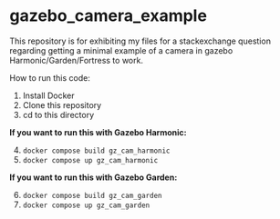 # gazebo_camera_example
This repository is for exhibiting my files for a stackexchange question regarding getting a minimal example of a camera in gazebo Harmonic/Garden/Fortress to work.

How to run this code:
1. Install Docker
2. Clone this repository
3. cd to this directory

**If you want to run this with Gazebo Harmonic:**

4. ```docker compose build gz_cam_harmonic```
5. ```docker compose up gz_cam_harmonic```

**If you want to run this with Gazebo Garden:**

6. ```docker compose build gz_cam_garden```
7. ```docker compose up gz_cam_garden``` 
